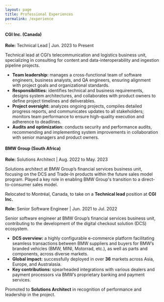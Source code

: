 ```yaml
---
layout: page
title: Professional Experiences
permalink: /experience
---
```


#### **CGI Inc. (Canada)**

**Role:** Technical Lead | Jun. 2023 to Present

Technical lead at CGI’s telecommunication and logistics business unit, specializing in consulting for content and data-interoperability and ingestion pipeline projects.
* **Team leadership:** manages a cross-functional team of software engineers, business analysts, and QA engineers, ensuring alignment with project goals and organizational standards.
* **Responsibilities:** identifies technical and business requirements, designs system architectures, and collaborates with product owners to define project timelines and deliverables.
* **Project oversight:** analyzes ongoing projects, compiles detailed progress reports, and communicates updates to all stakeholders; monitors team performance to ensure high-quality execution and adherence to deadlines.
* **Audits and optimization:** conducts security and performance audits, recommending and implementing system improvements in collaboration with senior managers and product owners.

#### **BMW Group (South Africa)**

**Role:** Solutions Architect | Aug. 2022 to May. 2023

Solutions architect at BMW Group’s financial services business unit, focusing on the DCS and Trade-In products within the future sales model program. Played a key role in enabling BMW Group's transition to a direct-to-consumer sales model.

Relocated to Montréal, Canada, to take on a **Technical lead** position at **CGI Inc.**

**Role:** Senior Software Engineer | Jun. 2021 to Jul. 2022

Senior software engineer at BMW Group’s financial services business unit, contributing to the development of the digital checkout solution (DCS) ecosystem.
* **DCS overview:** a highly configurable e-commerce platform facilitating seamless transactions between BMW suppliers and buyers for BMW’s branded vehicles (BMW, MINI, Motorrad, etc.), as well as parts and components, across diverse markets.
* **Global impact:** successfully deployed in over **36** markets across Asia, Europe, and Australasia.
* **Key contributions:** spearheaded integrations with various dealers and payment processors via BMW’s proprietary banking and payment services.

Promoted to **Solutions Architect** in recognition of performance and leadership in the project.